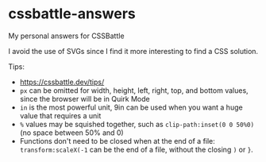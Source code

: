 # cssbattle-answers
My personal answers for CSSBattle

I avoid the use of SVGs since I find it more interesting to find a CSS solution.

Tips:
* https://cssbattle.dev/tips/
* `px` can be omitted for width, height, left, right, top, and bottom values, since the browser will be in Quirk Mode
* `in` is the most powerful unit, 9in can be used when you want a huge value that requires a unit
* `%` values may be squished together, such as `clip-path:inset(0 0 50%0)` (no space between 50% and 0)
* Functions don't need to be closed when at the end of a file: `transform:scaleX(-1` can be the end of a file, without the closing `)` or `}`.

